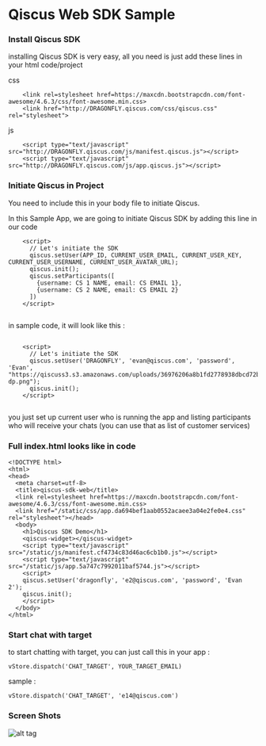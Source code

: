 # Qiscus Web SDK Sample


### Install Qiscus SDK

installing Qiscus SDK is very easy, all you need is just add these lines in your html code/project

css 

```
    <link rel=stylesheet href=https://maxcdn.bootstrapcdn.com/font-awesome/4.6.3/css/font-awesome.min.css>
    <link href="http://DRAGONFLY.qiscus.com/css/qiscus.css" rel="stylesheet">

```

js

```
    <script type="text/javascript" src="http://DRAGONFLY.qiscus.com/js/manifest.qiscus.js"></script>
    <script type="text/javascript" src="http://DRAGONFLY.qiscus.com/js/app.qiscus.js"></script>
```


### Initiate Qiscus in Project

You need to include this in your body file to initiate Qiscus.

In this Sample App, we are going to initiate Qiscus SDK by adding this line in our code 


```
    <script>
      // Let's initiate the SDK
      qiscus.setUser(APP_ID, CURRENT_USER_EMAIL, CURRENT_USER_KEY, CURRENT_USER_USERNAME, CURRENT_USER_AVATAR_URL);
      qiscus.init();
      qiscus.setParticipants([
        {username: CS 1 NAME, email: CS EMAIL 1},
        {username: CS 2 NAME, email: CS EMAIL 2}
      ])
    </script>
    
```


in sample code, it will look like this : 

```

    <script>
      // Let's initiate the SDK
      qiscus.setUser('DRAGONFLY', 'evan@qiscus.com', 'password', 'Evan', "https://qiscuss3.s3.amazonaws.com/uploads/36976206a8b1fd2778938dbcd72b6624/qiscus-dp.png");
      qiscus.init();
    </script>
    
```
you just set up current user who is running the app and listing participants who will receive your chats (you can use that as list of customer services)


### Full index.html looks like in code

```
<!DOCTYPE html>
<html>
<head>
  <meta charset=utf-8>
  <title>qiscus-sdk-web</title>
  <link rel=stylesheet href=https://maxcdn.bootstrapcdn.com/font-awesome/4.6.3/css/font-awesome.min.css>
  <link href="/static/css/app.da694bef1aab0552acaee3a04e2fe0e4.css" rel="stylesheet"></head>
  <body>
    <h1>Qiscus SDK Demo</h1>
    <qiscus-widget></qiscus-widget>
    <script type="text/javascript" src="/static/js/manifest.cf4734c83d46ac6cb1b0.js"></script>
    <script type="text/javascript" src="/static/js/app.5a747c7992011baf5744.js"></script>
    <script>
    qiscus.setUser('dragonfly', 'e2@qiscus.com', 'password', 'Evan 2');
    qiscus.init();
    </script>
  </body>
</html>
```

### Start chat with target

to start chatting with target, you can just call this in your app : 

```
vStore.dispatch('CHAT_TARGET', YOUR_TARGET_EMAIL)
```

sample :

```
vStore.dispatch('CHAT_TARGET', 'e14@qiscus.com')
```

### Screen Shots


![alt tag](https://qiscuss3.s3.amazonaws.com/example@mail.com/xxx/a9ac848ed14fc533238d8db4eaeba2a4/Screen+Shot+2016-09-13+at+2.54.35+PM.png)
